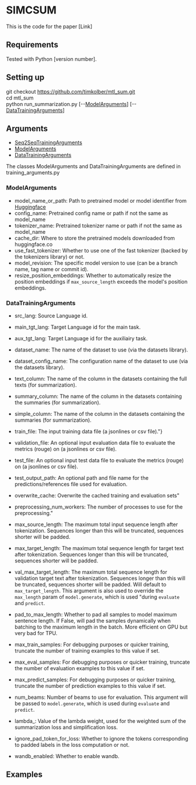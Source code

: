 
# SIMCSUM

This is the code for the paper [Link]




## Requirements

Tested with Python [version number].
## Setting up

git checkout https://github.com/timkolber/mtl_sum.git \
cd mtl_sum \
python run_summarization.py [--[ModelArguments](#ModelArguments)] [--[DataTrainingArguments](#DataTrainingArguments)]

## Arguments

- [Seq2SeqTrainingArguments](https://huggingface.co/docs/transformers/main/main_classes/trainer#transformers.Seq2SeqTrainingArguments)
- [ModelArguments](#ModelArguments)
- [DataTrainingArguments](#DataTrainingArguments)

The classes ModelArguments and DataTrainingArguments are defined in training_arguments.py

### ModelArguments
- model_name_or_path: Path to pretrained model or model identifier from [Huggingface](huggingface.co/models)
- config_name: Pretrained config name or path if not the same as model_name
- tokenizer_name: Pretrained tokenizer name or path if not the same as model_name
- cache_dir: Where to store the pretrained models downloaded from huggingface.co
- use_fast_tokenizer: Whether to use one of the fast tokenizer (backed by the tokenizers library) or not.
- model_revision: The specific model version to use (can be a branch name, tag name or commit id).
- resize_position_embeddings: Whether to automatically resize the position embeddings if `max_source_length` exceeds the model's position embeddings.

### DataTrainingArguments
- src_lang: Source Language id.

- main_tgt_lang: Target Language id for the main task.
    
- aux_tgt_lang: Target Language id for the auxiliairy task.

- dataset_name: The name of the dataset to use (via the datasets library).

- dataset_config_name: The configuration name of the dataset to use (via the datasets library).

- text_column: The name of the column in the datasets containing the full texts (for summarization).

- summary_column: The name of the column in the datasets containing the summaries (for summarization).

- simple_column: The name of the column in the datasets containing the summaries (for summarization).

- train_file: The input training data file (a jsonlines or csv file)."}

- validation_file: An optional input evaluation data file to evaluate the metrics (rouge) on (a jsonlines or csv file).

- test_file: An optional input test data file to evaluate the metrics (rouge) on (a jsonlines or csv file).

- test_output_path: An optional path and file name for the predictions/references file used for evaluation.

- overwrite_cache: Overwrite the cached training and evaluation sets"

- preprocessing_num_workers: The number of processes to use for the preprocessing."

- max_source_length: The maximum total input sequence length after tokenization. Sequences longer than this will be truncated, sequences shorter will be padded.

- max_target_length: The maximum total sequence length for target text after tokenization. Sequences longer than this will be truncated, sequences shorter will be padded.

- val_max_target_length: The maximum total sequence length for validation target text after tokenization. Sequences longer than this will be truncated, sequences shorter will be padded. Will default to `max_target_length`. This argument is also used to override the `max_length` param of `model.generate`, which is used 
                "during `evaluate` and `predict`.

- pad_to_max_length: Whether to pad all samples to model maximum sentence length. If False, will pad the samples dynamically when batching to the maximum length in the batch. More efficient on GPU but very bad for TPU.

- max_train_samples: For debugging purposes or quicker training, truncate the number of training examples to this value if set.

- max_eval_samples: For debugging purposes or quicker training, truncate the number of evaluation examples to this value if set.

- max_predict_samples: For debugging purposes or quicker training, truncate the number of prediction examples to this value if set.

- num_beams: Number of beams to use for evaluation. This argument will be passed to `model.generate`, which is used during `evaluate` and `predict`.

- lambda_: Value of the lambda weight, used for the weighted sum of the summarization loss and simplification loss.

- ignore_pad_token_for_loss: Whether to ignore the tokens corresponding to padded labels in the loss computation or not.

- wandb_enabled: Whether to enable wandb.

## Examples

